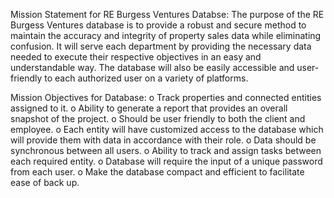 Mission Statement for RE Burgess Ventures Databse:
The purpose of the RE Burgess Ventures database is to provide a robust and secure method to maintain the accuracy and integrity of property sales data while eliminating confusion. It will serve each department by providing the necessary data needed to execute their respective objectives in an easy and understandable way. The database will also be easily accessible and user-friendly to each authorized user on a variety of platforms.

Mission Objectives for Database:
o	Track properties and connected entities assigned to it.
o	Ability to generate a report that provides an overall snapshot of the project.
o	Should be user friendly to both the client and employee.
o	Each entity will have customized access to the database which will provide them with data in accordance with their role.
o	Data should be synchronous between all users.
o	Ability to track and assign tasks between each required entity.
o	Database will require the input of a unique password from each user.
o	Make the database compact and efficient to facilitate ease of back up.
